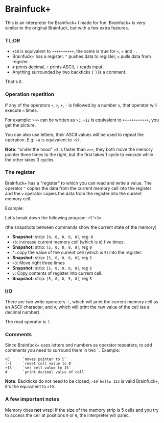 # Brainfuck+

This is an interpreter for Brainfuck+ I made for fun. Brainfuck+ is very similar to the original Brainfuck, but with a few extra features.

### TL;DR

- `+10` is equivalent to `++++++++++`, the same is true for `<`, `>` and `-`.  
- Brainfuck+ has a register. `^` pushes data to register, `v` pulls data from register.  
- `#` prints decimal, `!` prints ASCII, `?` reads input.  
- Anything surrounded by two backticks (`` ` ``) is a comment.

That's it.

### Operation repetition

If any of the operators `<`, `>`, `+`, `-` is followed by a number `n`, that operator will execute `n` times.

For example: `>>>` can be written as `>3`, `+12` is equivalent to `++++++++++++`, you get the picture.

You can also use letters, their ASCII values will be used to repeat the operation. E.g: `+a` is equivalent to `+97`.

**Note:** "under the hood" `>3` is faster than `>>>`, they both move the memory pointer three times to the right, but the first takes 1 cycle to execute while the other takes 3 cycles.

### The register

Brainfuck+ has a "register" to which you can read and write a value. The operator `^` copies the data from the current memory cell into the register and the `v` operator copies the data from the register into the current memory cell.

Example:

Let's break down the following program: `+5^>3v`

(the snapshots between commands show the current state of the memory)

- **Snapshot:** strip: `[0, 0, 0, 0, 0]`, reg: `0`
- `+5`: increase current memory cell (which is `0`) five times.
- **Snapshot:** strip: `[5, 0, 0, 0, 0]`, reg `0`
- `^`: copy the value of the current cell (which is `5`) into the register.
- **Snapshot:** strip: `[5, 0, 0, 0, 0]`, reg `5`
- `>3`: Move right three times
- **Snapshot:** strip: `[5, 0, 0, 0, 0]`, reg `5`
- `v`: Copy contents of register into current cell.
- **Snapshot:** strip: `[5, 0, 0, 5, 0]`, reg `5`

### I/O

There are two write operators: `!`, which will print the current memory cell as an ASCII character, and `#`, which will print the raw value of the cell (as a decimal number).

The read operator is `?`.

### Comments

Since Brainfuck+ uses letters and numbers as operator repeaters, to add comments you need to surround them in two `` ` ``. Example:

```
>5      `moves pointer to 5`
[-]     `reset cell value to 0`
+15     `set cell value to 15`
#       `print decimal value of cell`
```

**Note:** Backticks do not need to be closed, ``>10`hello 123`` is valid Brainfuck+, it's the equivalent to `>10`.


### A few important notes

Memory does **not** wrap! If the size of the memory strip is 5 cells and you try to access the cell at positions `0` or `6`, the interpreter will panic.